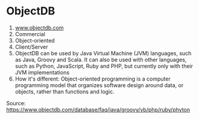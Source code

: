 # ObjectDB
1. www.objectdb.com
2. Commercial
3. Object-oriented
4. Client/Server
5. ObjectDB can be used by Java Virtual Machine (JVM) languages, such as Java, Groovy and Scala. It can also be used with other languages, such as Python, JavaScript, Ruby and PHP, but currently only with their JVM implementations
6. How it's different: Object-oriented programming is a computer programming model that organizes software design around data, or objects, rather than functions and logic.

Source: https://www.objectdb.com/database/faq/java/groovy/vb/php/ruby/phyton
